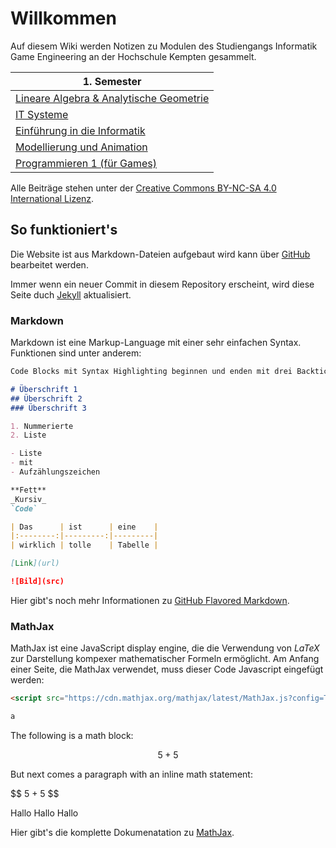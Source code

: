 <script src="https://cdn.mathjax.org/mathjax/latest/MathJax.js?config=TeX-AMS-MML_HTMLorMML" type="text/javascript"></script>

# Willkommen

Auf diesem Wiki werden Notizen zu Modulen des Studiengangs Informatik Game Engineering an der Hochschule Kempten gesammelt.

|1. Semester                            |
|---------------------------------------|
|[Lineare Algebra & Analytische Geometrie](/1/lineare-algebra-und-analytische-geometrie)|
|[IT Systeme](/1/it-systeme)|
|[Einführung in die Informatik](/1/einfuehrung-in-die-informatik)|
|[Modellierung und Animation](/1/modellierung-und-animation)|
|[Programmieren 1 (für Games)](/1/programmieren-1-fuer-games)|

Alle Beiträge stehen unter der [Creative Commons BY-NC-SA 4.0 International Lizenz](https://creativecommons.org/licenses/by-nc-sa/4.0/deed.de).

## So funktioniert's

Die Website ist aus Markdown-Dateien aufgebaut wird kann über [GitHub](https://github.com/GE-Kempten/Wiki/edit/master/index.md) bearbeitet werden.

Immer wenn ein neuer Commit in diesem Repository erscheint, wird diese Seite duch [Jekyll](https://jekyllrb.com/) aktualisiert.

### Markdown

Markdown ist eine Markup-Language mit einer sehr einfachen Syntax. Funktionen sind unter anderem:

```markdown
Code Blocks mit Syntax Highlighting beginnen und enden mit drei Backticks (`)

# Überschrift 1
## Überschrift 2
### Überschrift 3

1. Nummerierte
2. Liste

- Liste
- mit
- Aufzählungszeichen

**Fett**
_Kursiv_
`Code`

| Das      | ist      | eine    |
|:--------:|---------:|---------|
| wirklich | tolle    | Tabelle |

[Link](url)

![Bild](src)
```

Hier gibt's noch mehr Informationen zu [GitHub Flavored Markdown](https://guides.github.com/features/mastering-markdown/).

### MathJax

MathJax ist eine JavaScript display engine, die die Verwendung von _LaTeX_ zur Darstellung kompexer mathematischer Formeln ermöglicht. Am Anfang einer Seite, die MathJax verwendet, muss dieser Code Javascript eingefügt werden:

```markdown
<script src="https://cdn.mathjax.org/mathjax/latest/MathJax.js?config=TeX-AMS-MML_HTMLorMML" type="text/javascript"></script>
```

```markdown
a
```

The following is a math block:

$$ 5 + 5 $$

But next comes a paragraph with an inline math statement:

\$$ 5 + 5 $$

Hallo Hallo Hallo

Hier gibt's die komplette Dokumenatation zu [MathJax](http://docs.mathjax.org/en/latest/start.html).
